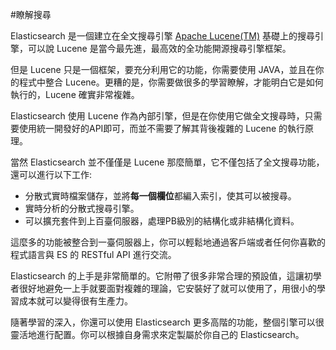 #瞭解搜尋

Elasticsearch 是一個建立在全文搜尋引擎 [Apache Lucene(TM)](https://lucene.apache.org/core/) 基礎上的搜尋引擎，可以說 Lucene 是當今最先進，最高效的全功能開源搜尋引擎框架。

但是 Lucene 只是一個框架，要充分利用它的功能，你需要使用 JAVA，並且在你的程式中整合 Lucene。更糟的是，你需要做很多的學習瞭解，才能明白它是如何執行的，Lucene 確實非常複雜。

Elasticsearch 使用 Lucene 作為內部引擎，但是在你使用它做全文搜尋時，只需要使用統一開發好的API即可，而並不需要了解其背後複雜的 Lucene 的執行原理。

當然 Elasticsearch 並不僅僅是 Lucene 那麼簡單，它不僅包括了全文搜尋功能，還可以進行以下工作:

* 分散式實時檔案儲存，並將**每一個欄位**都編入索引，使其可以被搜尋。
* 實時分析的分散式搜尋引擎。
* 可以擴充套件到上百臺伺服器，處理PB級別的結構化或非結構化資料。

這麼多的功能被整合到一臺伺服器上，你可以輕鬆地通過客戶端或者任何你喜歡的程式語言與 ES 的 RESTful API 進行交流。

Elasticsearch 的上手是非常簡單的。它附帶了很多非常合理的預設值，這讓初學者很好地避免一上手就要面對複雜的理論，它安裝好了就可以使用了，用很小的學習成本就可以變得很有生產力。

隨著學習的深入，你還可以使用 Elasticsearch 更多高階的功能，整個引擎可以很靈活地進行配置。你可以根據自身需求來定製屬於你自己的 Elasticsearch。
